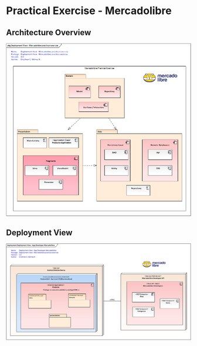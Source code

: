 # Practical Exercise - Mercadolibre

## Architecture Overview
![main](https://raw.githubusercontent.com/camilogo1200/products-mercado-libre/develop/docs/img/Architecture%20Overview%20-%20Mercadolibre%20practical%20exercise.png)

## Deployment View
![main](https://raw.githubusercontent.com/camilogo1200/products-mercado-libre/develop/docs/img/Deployment%20View%20-%20App%20Developer%20Mercadolibre%20.png)
